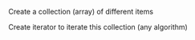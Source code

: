 Create a collection (array) of different items

Create iterator to iterate this collection (any algorithm)

